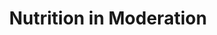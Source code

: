 ---
pid: ch829
title: Nutrition in Moderation
location_transcription: place near park [ideally where kids are]
coordinates: "[-75.171907033061, 39.949391519742]"
zipcode: '19073'
gen_neighborhood: 
neighborhood: 
outside_phl: 'Newtown Square PA '
age: '26'
age_range: 20-29
instagram: 
image_file_name: ch_829.jpg
proposal_transcription: 
topic: Food,Health
topic_summary: 0, 0
type: Other No Form
keywords_other: nutrition
credit: Hannah Hewes
image_labels: Moderation
twitter: 
facebook: 
permalink: "/monuments/ch829/"
layout: item-page
---
